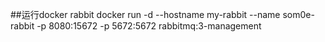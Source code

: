 ##运行docker rabbit
docker run -d --hostname my-rabbit --name som0e-rabbit -p 8080:15672 -p 5672:5672 rabbitmq:3-management